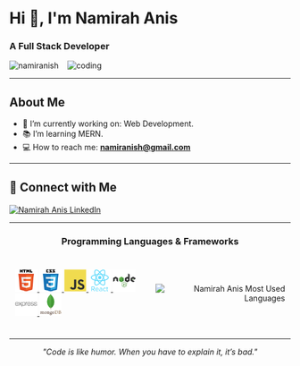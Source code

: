# Hi 👋, I'm Namirah Anis  
### A Full Stack Developer  

<img align="right" alt="coding" width="400" src="https://user-images.githubusercontent.com/74038190/221352975-94759904-aa4c-4032-a8ab-b546efb9c478.gif">

<p align="left">
  <img src="https://komarev.com/ghpvc/?username=namiranish&label=Profile%20views&color=0e75b6&style=flat" alt="namiranish" />
</p>

---

## About Me

- 🔭 I’m currently working on: Web Development.  
- 📚 I’m learning MERN.  
- 💻 How to reach me: **namiranish@gmail.com**  

---

## 🔗 Connect with Me  

<p align="left">
  <a href="https://www.linkedin.com/in/namira-anis/" target="_blank">
    <img align="center" src="https://raw.githubusercontent.com/rahuldkjain/github-profile-readme-generator/master/src/images/icons/Social/linked-in-alt.svg" alt="Namirah Anis LinkedIn" height="30" width="40" />
  </a>
</p>

---

<div align="center">

### Programming Languages & Frameworks  

<div style="display: flex; justify-content: space-around; align-items: center;">

<div style="flex: 1; margin: 10px;">

<p align="left">
  <!-- HTML -->
  <a href="https://www.w3.org/html/" target="_blank" rel="noreferrer">
    <img src="https://raw.githubusercontent.com/devicons/devicon/master/icons/html5/html5-original-wordmark.svg" alt="HTML" width="40" height="40"/>
  </a>
  <!-- CSS -->
  <a href="https://www.w3schools.com/css/" target="_blank" rel="noreferrer">
    <img src="https://raw.githubusercontent.com/devicons/devicon/master/icons/css3/css3-original-wordmark.svg" alt="CSS" width="40" height="40"/>
  </a>
  <!-- JavaScript -->
  <a href="https://developer.mozilla.org/en-US/docs/Web/JavaScript" target="_blank" rel="noreferrer">
    <img src="https://raw.githubusercontent.com/devicons/devicon/master/icons/javascript/javascript-original.svg" alt="JavaScript" width="40" height="40"/>
  </a>
  <!-- React -->
  <a href="https://reactjs.org/" target="_blank" rel="noreferrer">
    <img src="https://raw.githubusercontent.com/devicons/devicon/master/icons/react/react-original-wordmark.svg" alt="React" width="40" height="40"/>
  </a>
  <!-- Node.js -->
  <a href="https://nodejs.org/" target="_blank" rel="noreferrer">
    <img src="https://raw.githubusercontent.com/devicons/devicon/master/icons/nodejs/nodejs-original-wordmark.svg" alt="Node.js" width="40" height="40"/>
  </a>
  <!-- Express -->
  <a href="https://expressjs.com/" target="_blank" rel="noreferrer">
    <img src="https://raw.githubusercontent.com/devicons/devicon/master/icons/express/express-original-wordmark.svg" alt="Express" width="40" height="40"/>
  </a>
  <!-- MongoDB -->
  <a href="https://www.mongodb.com/" target="_blank" rel="noreferrer">
    <img src="https://raw.githubusercontent.com/devicons/devicon/master/icons/mongodb/mongodb-original-wordmark.svg" alt="MongoDB" width="40" height="40"/>
  </a>
</p>

</div>

<div style="flex: 1; margin: 10px;">
<p align="right">
  <img src="https://github-readme-stats.vercel.app/api/top-langs?username=namiranish&show_icons=true&locale=en&layout=compact" alt="Namirah Anis Most Used Languages" />
</p>

</div>

</div>

</div>

---

<p align="center">
  <i>"Code is like humor. When you have to explain it, it’s bad."</i>
</p>
